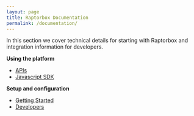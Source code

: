 ```yaml
---
layout: page
title: Raptorbox Documentation
permalink: /documentation/
---
```


In this section we cover technical details for starting with Raptorbox and integration information for developers.

**Using the platform**

- [APIs](/documentation/api-docs/)
- [Javascript SDK](https://github.com/raptorbox/raptorjs)

**Setup and configuration**

- [Getting Started](getting-started)
- [Developers](developers)

<!-- ## SDK -->
<!-- - Java SDK -->
<!-- - [Javascript SDK](/api-docs/sdk/js) -->
